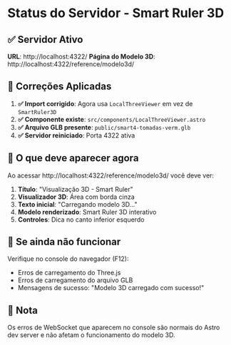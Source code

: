 # Status do Servidor - Smart Ruler 3D

## ✅ Servidor Ativo

**URL**: http://localhost:4322/
**Página do Modelo 3D**: http://localhost:4322/reference/modelo3d/

## 🔧 Correções Aplicadas

1. **✅ Import corrigido**: Agora usa `LocalThreeViewer` em vez de `SmartRuler3D`
2. **✅ Componente existe**: `src/components/LocalThreeViewer.astro`
3. **✅ Arquivo GLB presente**: `public/smart4-tomadas-verm.glb`
4. **✅ Servidor reiniciado**: Porta 4322 ativa

## 🎯 O que deve aparecer agora

Ao acessar http://localhost:4322/reference/modelo3d/ você deve ver:

1. **Título**: "Visualização 3D - Smart Ruler"
2. **Visualizador 3D**: Área com borda cinza
3. **Texto inicial**: "Carregando modelo 3D..."
4. **Modelo renderizado**: Smart Ruler 3D interativo
5. **Controles**: Dica no canto inferior esquerdo

## 🐛 Se ainda não funcionar

Verifique no console do navegador (F12):
- Erros de carregamento do Three.js
- Erros de carregamento do arquivo GLB
- Mensagens de sucesso: "Modelo 3D carregado com sucesso!"

## 📝 Nota

Os erros de WebSocket que aparecem no console são normais do Astro dev server e não afetam o funcionamento do modelo 3D.